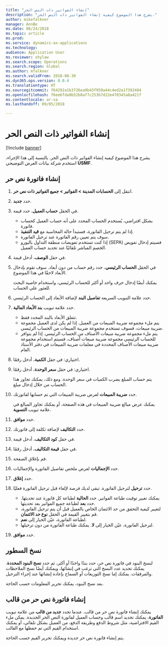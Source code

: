 ```yaml
--- 
title: "إنشاء الفواتير ذات النص الحر‬"
description: "يشرح هذا الموضوع كيفية إنشاء الفواتير ذات النص الحر‬."
author: mikefalkner
manager: AnnBe
ms.date: 08/24/2018
ms.topic: article
ms.prod: 
ms.service: dynamics-ax-applications
ms.technology: 
audience: Application User
ms.reviewer: shylaw
ms.search.scope: Operations
ms.search.region: Global
ms.author: mfalkner
ms.search.validFrom: 2018-08-30
ms.dyn365.ops.version: 8.0.4
ms.translationtype: HT
ms.sourcegitcommit: f64292a1b3726ea9b43f959a44c4ed2a1f392484
ms.openlocfilehash: f6ee6fda0b52b8af7c253b7d22e470345a8a421f
ms.contentlocale: ar-sa
ms.lasthandoff: 09/05/2018

---
```


# <a name="create-free-text-invoices"></a>إنشاء الفواتير ذات النص الحر‬

[!include [banner](../includes/banner.md)]

يشرح هذا الموضوع كيفية إنشاء الفواتير ذات النص الحر‬. بالنسبة إلى هذا الإجراء، استخدم شركة بيانات العرض التوضيحي **USMF**.

## <a name="create-a-free-text-invoice"></a>إنشاء فاتورة نص حر

1. انتقل إلى **الحسابات المدينة \> الفواتير \> جميع الفواتير ذات نص حر‬**.
2. حدد **جديد**.
3. في الحقل **حساب العميل**، حدد قيمة.

    * بشكل افتراضي، يُستخدم الحساب المحدد على أنه حساب العميل كحساب فاتورة.
    * إذا لم يتم ترحيل الفاتورة، فستبدأ حالة المحاسبة مع **قيد التنفيذ‬**.
    * سوف يتم تعيين رقم الفاتورة عند ترحيل الفاتورة.
    * إذا كنت تستخدم تفويضات منطقة التداول باليورو (SEPA) فسيتم إدخال تفويض الخصم المباشر‬ تلقائيًا عند تحديد حساب العميل.

4. في حقل **الوصف**، أدخل قيمة.
5. في الحقل **الحساب الرئيسي**، حدد رقم حساب من دون أبعاد. سوف تقوم بإدخال الأبعاد لاحقًا في هذا الموضوع.

    يمكنك أيضًا إدخال حرف واحد أو أكثر للحساب الرئيسي، واستخدام خاصية البحث للعثور على الحساب.

6. حدد علامة التبويب السريعة **تفاصيل البند** لإضافة الأبعاد إلى الحساب الرئيسي.
7. حدد علامة تبويب **بند الأبعاد المالية**.

    * تتعلق الأبعاد بالبند المحدد فقط.
    * يتم ملء مجموعة ضريبة المبيعات من العميل. إذا لم يكن لدى العميل مجموعة ضريبة مبيعات، فسوف تستخدم مجموعة ضريبة المبيعات من الحساب الرئيسي.
    * يتم ملء مجموعة ضريبة مبيعات الأصناف من الحساب الرئيسي. إذا لم يتوافر للحساب الرئيسي مجموعة ضريبة مبيعات أصناف، فسيتم استخدام مجموعة ضريبة مبيعات الأصناف المحددة في معلمات ضريبة المبيعات في دفتر الأستاذ العام.

8. اختياري: في حقل **الكمية**، أدخل رقمًا.
9. اختياري: في حقل **سعر الوحدة**، أدخل رقمًا.

    يتم حساب المبلغ بضرب الكميات في سعر الوحدة. ومع ذلك، يمكنك تجاوز هذا الحساب من خلال إدخال مبلغ.

10. حدد **ضريبة المبيعات** لعرض ضريبة المبيعات التي تم حسابها لفاتورتك.

    يمكنك عرض مبالغ ضريبة المبيعات في هذه الصفحة، أو يمكنك تجاوز المبالغ في علامة تبويب **التسوية**.

11. حدد **موافق**.
12. حدد **التكاليف** لإضافة تكلفة إلى فاتورتك.
13. في حقل **كود التكاليف‬**، أدخل قيمة.
14. في حقل **قيمة التكاليف**، أدخل رقمًا.
15. قم بإغلاق الصفحة.
16. حدد **الإجماليات** لعرض ملخص تفاصيل الفاتورة والإجماليات.
17. حدد **إغلاق**.
18. حدد **ترحيل** لترحيل الفاتورة. تبقى لديك فرصة لإلغاء قبل ترحيل الفاتورة فعليًا.

    * يمكنك تغيير توقيت طباعة الفواتير. حدد **الحالية** لطباعة كل فاتورة عند تحديثها. حدد **بعد** لطباعة جميع الفواتير بعد تحديثها.
    * لتغيير كيفية التحقق من حد الائتمان الخاص بالعميل قبل أن يتم ترحيل الفاتورة، قم بتغيير القيمة في الحقل **نوع حد الائتمان**.
    * لطباعة الفاتورة، عيّن الخيار إلى **نعم**.
    * لترحيل الفاتورة، عيّن الخيار إلى **لا**. يمكنك طباعة الفاتورة من دون ترحيلها.

19. حدد **موافق**.

## <a name="copy-lines"></a>نسخ السطور
لنسخ البنود في فاتورة نص حر، حدد بندًا واحدًا أو أكثر، ثم حدد **نسخ البنود المحددة**. يمكنك تحديد عدد النسخ التي ترغب في إنشائها، ويمكنك أيضًا نسخ الملاحظات والمرفقات. يمكنك إما نسخ التوزيعات أو السماح بإعادة إنشائها عند إجراء الترحيل.

بعد نسخ البنود، يمكنك تحرير المعلومات حسب الحاجة.

## <a name="create-a-free-text-invoice-from-a-template"></a>إنشاء فاتورة نص حر من قالب
يمكنك إنشاء فاتورة نص حر من قالب. عندما تحدد **جديد من قالب** من علامة تبويب **الفاتورة**، يمكنك تحديد اسم قالب وحساب العميل لفاتورة النص الحر الجديدة. يمكن ملء القيم الافتراضية، مثل شروط الدفع وطريقة الدفع، من العميل بشكل تلقائي، أو يمكنك استخدام القيم التي تم حفظها مع القالب.

يتم إنشاء فاتورة نص حر جديدة ويمكنك تحرير القيم حسب الحاجة.

